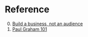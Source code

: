 # Reference

0. [Build a business, not an audience](https://jakobgreenfeld.com/build_an_audience)
0. [Paul Graham 101](https://www.jaakkoj.com/blog/graham)

